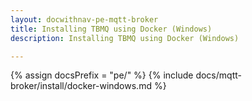 ```yaml
---
layout: docwithnav-pe-mqtt-broker
title: Installing TBMQ using Docker (Windows)
description: Installing TBMQ using Docker (Windows)

---
```


{% assign docsPrefix = "pe/" %}
{% include docs/mqtt-broker/install/docker-windows.md %}